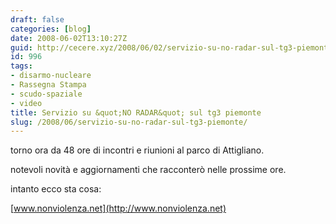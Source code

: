 ```yaml
---
draft: false
categories: [blog]
date: 2008-06-02T13:10:27Z
guid: http://cecere.xyz/2008/06/02/servizio-su-no-radar-sul-tg3-piemonte/
id: 996
tags:
- disarmo-nucleare
- Rassegna Stampa
- scudo-spaziale
- video
title: Servizio su &quot;NO RADAR&quot; sul tg3 piemonte
slug: /2008/06/servizio-su-no-radar-sul-tg3-piemonte/
---
```


torno ora da 48 ore di incontri e riunioni al parco di Attigliano.

notevoli novità e aggiornamenti che racconterò nelle prossime ore.

intanto ecco sta cosa:

[www.nonviolenza.net](http://www.nonviolenza.net)